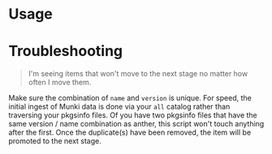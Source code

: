 # Usage

# Troubleshooting

> I'm seeing items that won't move to the next stage no matter how often I move them.

Make sure the combination of ``name`` and ``version`` is unique. For speed, the initial ingest of Munki data is done via your ``all`` catalog rather than traversing your pkgsinfo files. Of you have two pkgsinfo files that have the same version / name combination as anther, this script won't touch anything after the first. Once the duplicate(s) have been removed, the item will be promoted to the next stage.